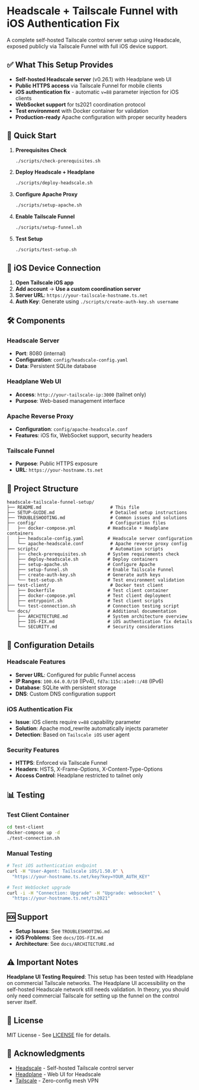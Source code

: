 # Headscale + Tailscale Funnel with iOS Authentication Fix

A complete self-hosted Tailscale control server setup using Headscale, exposed publicly via Tailscale Funnel with full iOS device support.

## ✅ What This Setup Provides

- **Self-hosted Headscale server** (v0.26.1) with Headplane web UI
- **Public HTTPS access** via Tailscale Funnel for mobile clients
- **iOS authentication fix** - automatic `v=88` parameter injection for iOS clients
- **WebSocket support** for ts2021 coordination protocol
- **Test environment** with Docker container for validation
- **Production-ready** Apache configuration with proper security headers

## 🚀 Quick Start

1. **Prerequisites Check**
   ```bash
   ./scripts/check-prerequisites.sh
   ```

2. **Deploy Headscale + Headplane**
   ```bash
   ./scripts/deploy-headscale.sh
   ```

3. **Configure Apache Proxy**
   ```bash
   ./scripts/setup-apache.sh
   ```

4. **Enable Tailscale Funnel**
   ```bash
   ./scripts/setup-funnel.sh
   ```

5. **Test Setup**
   ```bash
   ./scripts/test-setup.sh
   ```

## 📱 iOS Device Connection

1. **Open Tailscale iOS app**
2. **Add account** → **Use a custom coordination server**
3. **Server URL**: `https://your-tailscale-hostname.ts.net`
4. **Auth Key**: Generate using `./scripts/create-auth-key.sh username`

## 🛠️ Components

### Headscale Server
- **Port**: 8080 (internal)
- **Configuration**: `config/headscale-config.yaml`
- **Data**: Persistent SQLite database

### Headplane Web UI
- **Access**: `http://your-tailscale-ip:3000` (tailnet only)
- **Purpose**: Web-based management interface

### Apache Reverse Proxy
- **Configuration**: `config/apache-headscale.conf`
- **Features**: iOS fix, WebSocket support, security headers

### Tailscale Funnel
- **Purpose**: Public HTTPS exposure
- **URL**: `https://your-hostname.ts.net`

## 📁 Project Structure

```
headscale-tailscale-funnel-setup/
├── README.md                          # This file
├── SETUP-GUIDE.md                     # Detailed setup instructions
├── TROUBLESHOOTING.md                 # Common issues and solutions
├── config/                            # Configuration files
│   ├── docker-compose.yml            # Headscale + Headplane containers
│   ├── headscale-config.yaml         # Headscale server configuration
│   └── apache-headscale.conf          # Apache reverse proxy config
├── scripts/                           # Automation scripts
│   ├── check-prerequisites.sh        # System requirements check
│   ├── deploy-headscale.sh           # Deploy containers
│   ├── setup-apache.sh               # Configure Apache
│   ├── setup-funnel.sh               # Enable Tailscale Funnel
│   ├── create-auth-key.sh            # Generate auth keys
│   └── test-setup.sh                 # Test environment validation
├── test-client/                       # Docker test client
│   ├── Dockerfile                    # Test client container
│   ├── docker-compose.yml            # Test client deployment
│   ├── entrypoint.sh                 # Test client scripts
│   └── test-connection.sh            # Connection testing script
└── docs/                             # Additional documentation
    ├── ARCHITECTURE.md               # System architecture overview
    ├── IOS-FIX.md                    # iOS authentication fix details
    └── SECURITY.md                   # Security considerations
```

## 🔧 Configuration Details

### Headscale Features
- **Server URL**: Configured for public Funnel access
- **IP Ranges**: `100.64.0.0/10` (IPv4), `fd7a:115c:a1e0::/48` (IPv6)
- **Database**: SQLite with persistent storage
- **DNS**: Custom DNS configuration support

### iOS Authentication Fix
- **Issue**: iOS clients require `v=88` capability parameter
- **Solution**: Apache mod_rewrite automatically injects parameter
- **Detection**: Based on `Tailscale iOS` user agent

### Security Features
- **HTTPS**: Enforced via Tailscale Funnel
- **Headers**: HSTS, X-Frame-Options, X-Content-Type-Options
- **Access Control**: Headplane restricted to tailnet only

## 📊 Testing

### Test Client Container
```bash
cd test-client
docker-compose up -d
./test-connection.sh
```

### Manual Testing
```bash
# Test iOS authentication endpoint
curl -H "User-Agent: Tailscale iOS/1.50.0" \
  "https://your-hostname.ts.net/key?key=YOUR_AUTH_KEY"

# Test WebSocket upgrade
curl -i -H "Connection: Upgrade" -H "Upgrade: websocket" \
  "https://your-hostname.ts.net/ts2021"
```

## 🆘 Support

- **Setup Issues**: See `TROUBLESHOOTING.md`
- **iOS Problems**: See `docs/IOS-FIX.md`
- **Architecture**: See `docs/ARCHITECTURE.md`

## ⚠️ Important Notes

**Headplane UI Testing Required**: This setup has been tested with Headplane on commercial Tailscale networks. The Headplane UI accessibility on the self-hosted Headscale network still needs validation. In theory, you should only need commercial Tailscale for setting up the funnel on the control server itself.

## 📝 License

MIT License - See [LICENSE](LICENSE) file for details.

## 🙏 Acknowledgments

- [Headscale](https://headscale.net/) - Self-hosted Tailscale control server
- [Headplane](https://github.com/tale/headplane) - Web UI for Headscale
- [Tailscale](https://tailscale.com/) - Zero-config mesh VPN